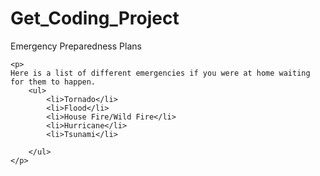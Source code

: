 # Get_Coding_Project
<html>
    <h>
    Emergency Preparedness Plans
    </h>

    <p>
    Here is a list of different emergencies if you were at home waiting for them to happen.
        <ul>
            <li>Tornado</li>
            <li>Flood</li>
            <li>House Fire/Wild Fire</li>
            <li>Hurricane</li>
            <li>Tsunami</li>
            
        </ul>
    </p>
</html>